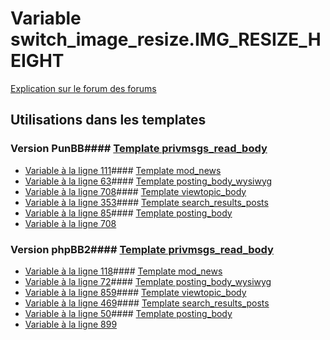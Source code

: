 # Variable switch_image_resize.IMG_RESIZE_HEIGHT
[Explication sur le forum des forums](http://forum.forumactif.com/t294113-listing-des-variables#switch_image_resize.IMG_RESIZE_HEIGHT)
## Utilisations dans les templates
### Version PunBB#### [Template privmsgs_read_body](punbb/privmsgs_read_body.md)
* [Variable à la ligne 111](../punbb/privmsgs_read_body.tpl#L111)#### [Template mod_news](punbb/mod_news.md)
* [Variable à la ligne 63](../punbb/mod_news.tpl#L63)#### [Template posting_body_wysiwyg](punbb/posting_body_wysiwyg.md)
* [Variable à la ligne 708](../punbb/posting_body_wysiwyg.tpl#L708)#### [Template viewtopic_body](punbb/viewtopic_body.md)
* [Variable à la ligne 353](../punbb/viewtopic_body.tpl#L353)#### [Template search_results_posts](punbb/search_results_posts.md)
* [Variable à la ligne 85](../punbb/search_results_posts.tpl#L85)#### [Template posting_body](punbb/posting_body.md)
* [Variable à la ligne 708](../punbb/posting_body.tpl#L708)
### Version phpBB2#### [Template privmsgs_read_body](subsilver/privmsgs_read_body.md)
* [Variable à la ligne 118](../subsilver/privmsgs_read_body.tpl#L118)#### [Template mod_news](subsilver/mod_news.md)
* [Variable à la ligne 72](../subsilver/mod_news.tpl#L72)#### [Template posting_body_wysiwyg](subsilver/posting_body_wysiwyg.md)
* [Variable à la ligne 859](../subsilver/posting_body_wysiwyg.tpl#L859)#### [Template viewtopic_body](subsilver/viewtopic_body.md)
* [Variable à la ligne 469](../subsilver/viewtopic_body.tpl#L469)#### [Template search_results_posts](subsilver/search_results_posts.md)
* [Variable à la ligne 50](../subsilver/search_results_posts.tpl#L50)#### [Template posting_body](subsilver/posting_body.md)
* [Variable à la ligne 899](../subsilver/posting_body.tpl#L899)